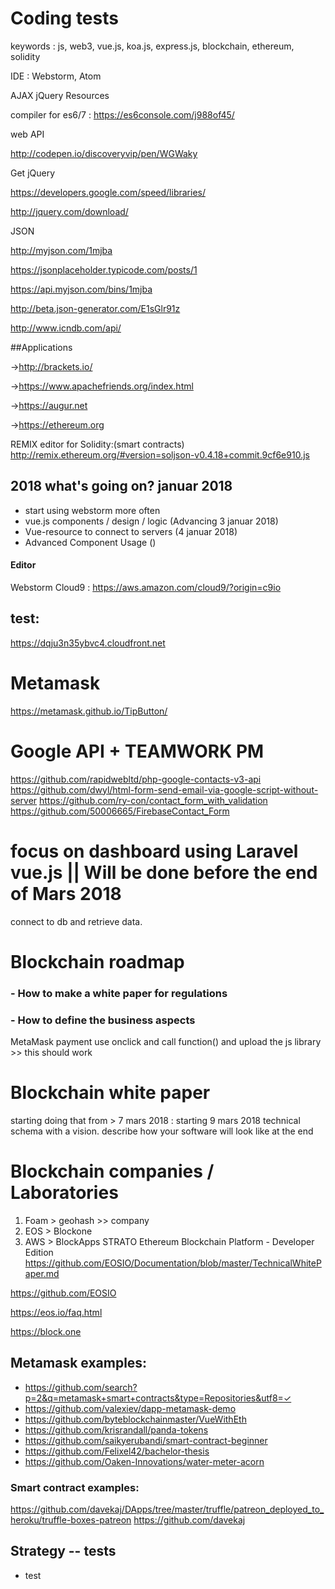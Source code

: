 # Coding tests

keywords : js, web3, vue.js, koa.js, express.js, blockchain, ethereum, solidity

IDE : Webstorm, Atom

AJAX jQuery Resources

compiler for es6/7 :
https://es6console.com/j988of45/

web API

http://codepen.io/discoveryvip/pen/WGWaky

Get jQuery

https://developers.google.com/speed/libraries/

http://jquery.com/download/

JSON

http://myjson.com/1mjba

https://jsonplaceholder.typicode.com/posts/1

https://api.myjson.com/bins/1mjba

http://beta.json-generator.com/E1sGlr91z

http://www.icndb.com/api/

##Applications

->http://brackets.io/

->https://www.apachefriends.org/index.html

->https://augur.net

->https://ethereum.org

REMIX editor for Solidity:(smart contracts)
http://remix.ethereum.org/#version=soljson-v0.4.18+commit.9cf6e910.js

## 2018 what's going on? januar 2018

- start using webstorm more often
- vue.js components / design / logic (Advancing 3 januar 2018)
- Vue-resource to connect to servers (4 januar 2018)
- Advanced Component Usage ()

#### Editor
Webstorm
Cloud9 : https://aws.amazon.com/cloud9/?origin=c9io

## test:
https://dqju3n35ybvc4.cloudfront.net

# Metamask

https://metamask.github.io/TipButton/

# Google API + TEAMWORK PM

https://github.com/rapidwebltd/php-google-contacts-v3-api
https://github.com/dwyl/html-form-send-email-via-google-script-without-server
https://github.com/ry-con/contact_form_with_validation
https://github.com/50006665/FirebaseContact_Form


# focus on dashboard using Laravel vue.js ||  Will be done before the end of Mars 2018
connect to db and retrieve data.


# Blockchain roadmap

### - How to make a white paper for regulations
### - How to define the business aspects

MetaMask payment
use onclick and call function() and upload the js library >> this should work

# Blockchain white paper
starting doing that from > 7 mars 2018 : starting 9 mars 2018
technical schema with a vision.
describe how your software will look like at the end

# Blockchain companies / Laboratories
 1) Foam > geohash  >> company
 2) EOS > Blockone
 3) AWS > BlockApps STRATO Ethereum Blockchain Platform - Developer Edition
 https://github.com/EOSIO/Documentation/blob/master/TechnicalWhitePaper.md

https://github.com/EOSIO

https://eos.io/faq.html

https://block.one


## Metamask examples:
- https://github.com/search?p=2&q=metamask+smart+contracts&type=Repositories&utf8=✓
- https://github.com/valexiev/dapp-metamask-demo
- https://github.com/byteblockchainmaster/VueWithEth
- https://github.com/krisrandall/panda-tokens
- https://github.com/saikyerubandi/smart-contract-beginner
- https://github.com/Felixel42/bachelor-thesis
- https://github.com/Oaken-Innovations/water-meter-acorn

### Smart contract examples:
https://github.com/davekaj/DApps/tree/master/truffle/patreon_deployed_to_heroku/truffle-boxes-patreon
https://github.com/davekaj

## Strategy -- tests
- test
